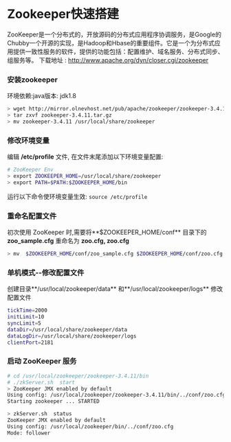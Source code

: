 # Zookeeper快速搭建
ZooKeeper是一个分布式的，开放源码的分布式应用程序协调服务，是Google的Chubby一个开源的实现，是Hadoop和Hbase的重要组件。它是一个为分布式应用提供一致性服务的软件，提供的功能包括：配置维护、域名服务、分布式同步、组服务等。
下载地址 : http://www.apache.org/dyn/closer.cgi/zookeeper
### 安装zookeeper
环境依赖:java版本: jdk1.8
```bash
> wget http://mirror.olnevhost.net/pub/apache/zookeeper/zookeeper-3.4.11/zookeeper-3.4.11.tar.gz
> tar zxvf zookeeper-3.4.11.tar.gz  
> mv zookeeper-3.4.11 /usr/local/share/zookeeper
```

### 修改环境变量

编辑 **/etc/profile** 文件, 在文件末尾添加以下环境变量配置:

```bash
# ZooKeeper Env
> export ZOOKEEPER_HOME=/usr/local/share/zookeeper
> export PATH=$PATH:$ZOOKEEPER_HOME/bin
```
运行以下命令使环境变量生效: `source /etc/profile`

### 重命名配置文件

初次使用 ZooKeeper 时,需要将**$ZOOKEEPER_HOME/conf** 目录下的 **zoo_sample.cfg** 重命名为 **zoo.cfg, zoo.cfg**
```bash
> mv  $ZOOKEEPER_HOME/conf/zoo_sample.cfg $ZOOKEEPER_HOME/conf/zoo.cfg
```

### 单机模式--修改配置文件

创建目录**/usr/local/zookeeper/data** 和**/usr/local/zookeeper/logs** 修改配置文件
```bash
tickTime=2000
initLimit=10
syncLimit=5
dataDir=/usr/local/share/zookeeper/data
dataLogDir=/usr/local/share/zookeeper/logs
clientPort=2181
```

### 启动 ZooKeeper 服务
```bash
# cd /usr/local/zookeeper/zookeeper-3.4.11/bin
# ./zkServer.sh  start
> ZooKeeper JMX enabled by default
Using config: /usr/local/zookeeper/zookeeper-3.4.11/bin/../conf/zoo.cfg
Starting zookeeper ... STARTED

> zkServer.sh  status
ZooKeeper JMX enabled by default
Using config: /usr/local/zookeeper/bin/../conf/zoo.cfg
Mode: follower
```
